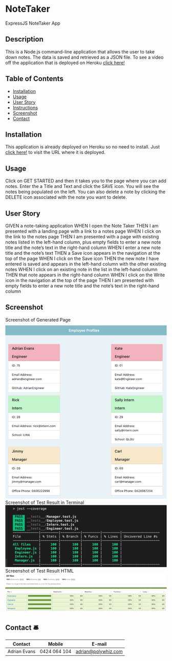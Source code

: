 # NoteTaker
ExpressJS NoteTaker App

## Description
This is a Node.js command-line application that allows the user to take down notes. The data is saved and retrieved as a JSON file. 
To see a video off the application that is deployed on Heroku [click here!](https://www.dropbox.com/s/e2kz2f3cgie9n4y/Screen%20Recording%202021-04-08%20at%204.25.49%20pm.mov?dl=0)


## Table of Contents

* [Installation](#installation)
* [Usage](#usage)
* [User Story](#story)
* [Instructions](#Instructions)
* [Screenshot](#screenshot)
* [Contact](#contact)


## Installation
This application is already deployed on Heroku so no need to install. Just [click here!](https://thawing-ridge-02730.herokuapp.com/) to visit the URL where it is deployed.

## Usage
Click on GET STARTED and then it takes you to the page where you can add notes. Enter the a Title and Text and click the SAVE icon. You will see the notes being populated on the left. 
You can also delete a note by clicking the DELETE icon associated with the note you want to delete.

## User Story
GIVEN a note-taking application
WHEN I open the Note Taker
THEN I am presented with a landing page with a link to a notes page
WHEN I click on the link to the notes page
THEN I am presented with a page with existing notes listed in the left-hand column, plus empty fields to enter a new note title and the note’s text in the right-hand column
WHEN I enter a new note title and the note’s text
THEN a Save icon appears in the navigation at the top of the page
WHEN I click on the Save icon
THEN the new note I have entered is saved and appears in the left-hand column with the other existing notes
WHEN I click on an existing note in the list in the left-hand column
THEN that note appears in the right-hand column
WHEN I click on the Write icon in the navigation at the top of the page
THEN I am presented with empty fields to enter a new note title and the note’s text in the right-hand column


## Screenshot
Screenshot of Generated Page![## Screenshot](https://github.com/AdrianMEvans/CompanyProfileGenerator/blob/main/screenshots/GeneratedHtml.png?raw=true)
Screenshot of Test Result in Terminal![## Screenshot](https://github.com/AdrianMEvans/CompanyProfileGenerator/blob/main/screenshots/testsTerminal.png?raw=true)
Screenshot of Test Result HTML![## Screenshot](https://github.com/AdrianMEvans/CompanyProfileGenerator/blob/main/screenshots/testsHtml.png?raw=true)

## Contact :bellhop_bell:

Contact | Mobile | E-mail
------------ | ------------- | ------------
Adrian Evans | 0424 064 104 | adrian@polywhiz.com